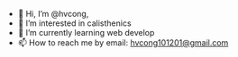 - 👋 Hi, I’m @hvcong, 
- 👀 I’m interested in calisthenics
- 🌱 I’m currently learning web develop
- 📫 How to reach me by email: hvcong101201@gmail.com

<!---
hvcong/hvcong is a ✨ special ✨ repository because its `README.md` (this file) appears on your GitHub profile.
You can click the Preview link to take a look at your changes.
--->
